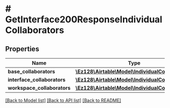 # # GetInterface200ResponseIndividualCollaborators

## Properties

Name | Type | Description | Notes
------------ | ------------- | ------------- | -------------
**base_collaborators** | [**\Ez128\Airtable\Model\IndividualCollaborator[]**](IndividualCollaborator.md) |  |
**interface_collaborators** | [**\Ez128\Airtable\Model\IndividualCollaborator[]**](IndividualCollaborator.md) |  |
**workspace_collaborators** | [**\Ez128\Airtable\Model\IndividualCollaborator[]**](IndividualCollaborator.md) |  |

[[Back to Model list]](../../README.md#models) [[Back to API list]](../../README.md#endpoints) [[Back to README]](../../README.md)
